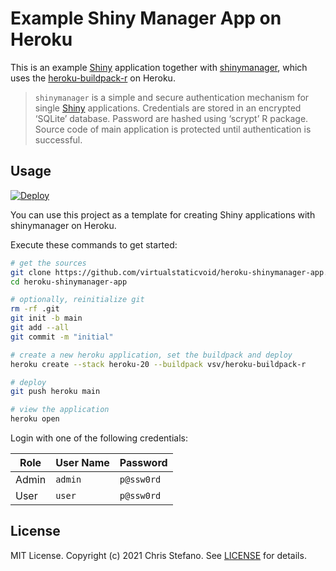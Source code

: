 # Example Shiny Manager App on Heroku

This is an example [Shiny][shiny] application together with [shinymanager][shinymgr],
which uses the [heroku-buildpack-r][buildpack] on Heroku.

> `shinymanager` is a simple and secure authentication mechanism for single [Shiny][shiny] applications.
> Credentials are stored in an encrypted ‘SQLite’ database. Password are hashed using ‘scrypt’ R package.
> Source code of main application is protected until authentication is successful.

## Usage

[![Deploy][button]][deployapp]

You can use this project as a template for creating Shiny applications with shinymanager on Heroku.

Execute these commands to get started:

```bash
# get the sources
git clone https://github.com/virtualstaticvoid/heroku-shinymanager-app.git
cd heroku-shinymanager-app

# optionally, reinitialize git
rm -rf .git
git init -b main
git add --all
git commit -m "initial"

# create a new heroku application, set the buildpack and deploy
heroku create --stack heroku-20 --buildpack vsv/heroku-buildpack-r

# deploy
git push heroku main

# view the application
heroku open
```

Login with one of the following credentials:

| Role  | User Name | Password |
|-------|-----------|----------|
| Admin | `admin`   |`p@ssw0rd`|
| User  | `user`    |`p@ssw0rd`|

## License

MIT License. Copyright (c) 2021 Chris Stefano. See [LICENSE](LICENSE) for details.

<!-- Links -->
[buildpack]: https://github.com/virtualstaticvoid/heroku-buildpack-r
[button]: https://www.herokucdn.com/deploy/button.svg
[deployapp]: https://heroku.com/deploy?template=https://github.com/virtualstaticvoid/heroku-shinymanager-app/tree/main
[shiny]: https://shiny.rstudio.com/
[shinymgr]: https://datastorm-open.github.io/shinymanager/
